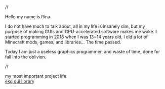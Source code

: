 //

Hello my name is Rina.

I do not have much to talk about, all in my life is insanely dim, but my purpose of making GUIs and GPU-accelerated software makes me wake.
I started programming in 2018 when I was 13~14 years old, I did a lot of Minecraft mods, games, and libraries... The time passed.

Today I am just a useless graphics programmer, and waste of time, done for fall into the oblivion.

//

my most important project life:  
[ekg gui library](hhttps://github.com/vokegpu/ekg-ui-library)
